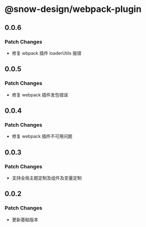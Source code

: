 # @snow-design/webpack-plugin

## 0.0.6

### Patch Changes

- 修复 wbpack 插件 loaderUtils 报错

## 0.0.5

### Patch Changes

- 修复 webpack 插件发包错误

## 0.0.4

### Patch Changes

- 修复 webpack 插件不可用问题

## 0.0.3

### Patch Changes

- 支持全局主题定制及组件及变量定制

## 0.0.2

### Patch Changes

- 更新基础版本

